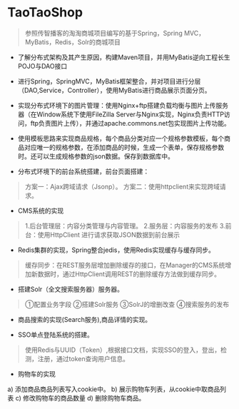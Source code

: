 # TaoTaoShop
> 参照传智播客的淘淘商城项目编写的基于Spring，Spring MVC，MyBatis，Redis，Solr的商城项目

* 了解分布式架构及其产生原因，构建Maven项目，并用MyBatis逆向工程长生POJO与DAO接口


* 进行Spring，SpringMVC，MyBatis框架整合，并对项目进行分层（DAO,Service，Controller），使用MyBatis进行商品展示页面分页。

* 实现分布式环境下的图片管理：使用Nginx+ftp搭建负载均衡与图片上传服务器（在Window系统下使用FileZilla Server与Nginx实现，Nginx负责HTTP访问，ftp负责图片上传），并通过apache.commons.net包实现图片上传功能。

* 使用模板思路来实现商品规格，每个商品分类对应一个规格参数模板，每个商品对应唯一的规格参数，在添加商品的时候，生成一个表单，保存规格参数时。还可以生成规格参数的json数据。保存到数据库中。

* 分布式环境下的前台系统搭建，前台页面搭建：
> 方案一：Ajax跨域请求（Jsonp）。
> 方案二：使用httpclient来实现跨域请求。

* CMS系统的实现
> 1.后台管理层：内容分类管理与内容管理。 2.服务层：内容服务的发布 3.前台：使用HttpClient
> 进行请求获取JSON数据到前台展示

* Redis集群的实现，Spring整合jedis，使用Redis实现缓存与缓存同步。
> 缓存同步：在REST服务层增加删除缓存的接口，在Manager的CMS系统增加新数据时，通过HttpClient调用REST的删除缓存方法做到缓存同步。

* 搭建Solr（全文搜索服务器）服务器。
> ①配置业务字段 ②搭建Solr服务 ③SolrJ的增删改查  ④搜索服务的发布

* 商品搜索的实现(Search服务),商品详情的实现。

* SSO单点登陆系统的搭建。
> 使用Redis与UUID（Token）,根据接口文档，实现SSO的登入，登出，检测，注册，通过token查询用户信息。

* 购物车的实现
>
a)	添加商品商品列表写入cookie中。
b)	展示购物车列表，从cookie中取商品列表
c)	修改购物车的商品数量
d)	删除购物车商品。





